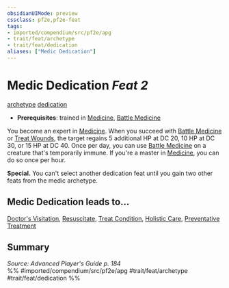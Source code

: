 ```yaml
---
obsidianUIMode: preview
cssclass: pf2e,pf2e-feat
tags:
- imported/compendium/src/pf2e/apg
- trait/feat/archetype
- trait/feat/dedication
aliases: ["Medic Dedication"]
---
```

# Medic Dedication  *Feat 2*  
[archetype](archetype.md)  [dedication](dedication.md)  

- **Prerequisites**: trained in [Medicine](../skills.md#Medicine), [Battle Medicine](battle-medicine.md)

You become an expert in [Medicine](../skills.md#Medicine). When you succeed with [Battle Medicine](battle-medicine.md) or [Treat Wounds](treat-wounds.md), the target regains 5 additional HP at DC 20, 10 HP at DC 30, or 15 HP at DC 40. Once per day, you can use [Battle Medicine](battle-medicine.md) on a creature that's temporarily immune. If you're a master in [Medicine](../skills.md#Medicine), you can do so once per hour.

**Special.** You can't select another dedication feat until you gain two other feats from the medic archetype.

## Medic Dedication leads to...

[Doctor's Visitation](doctors-visitation-apg.md), [Resuscitate](resuscitate-apg.md), [Treat Condition](treat-condition-apg.md), [Holistic Care](holistic-care-apg.md), [Preventative Treatment](preventative-treatment-lokl.md)

## Summary

*Source: Advanced Player's Guide p. 184*  
%% #imported/compendium/src/pf2e/apg #trait/feat/archetype #trait/feat/dedication %%